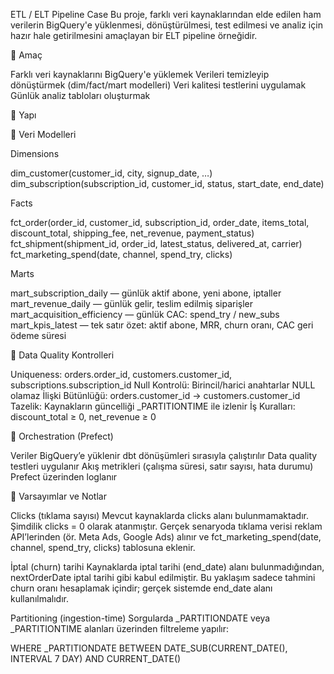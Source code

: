 ETL / ELT Pipeline Case
Bu proje, farklı veri kaynaklarından elde edilen ham verilerin BigQuery'e yüklenmesi, dönüştürülmesi, test edilmesi ve analiz için hazır hale getirilmesini amaçlayan bir ELT pipeline örneğidir.

🎯 Amaç

Farklı veri kaynaklarını BigQuery'e yüklemek
Verileri temizleyip dönüştürmek (dim/fact/mart modelleri)
Veri kalitesi testlerini uygulamak
Günlük analiz tabloları oluşturmak

📂 Yapı

🧱 Veri Modelleri

Dimensions

dim_customer(customer_id, city, signup_date, …)
dim_subscription(subscription_id, customer_id, status, start_date, end_date)

Facts

fct_order(order_id, customer_id, subscription_id, order_date, items_total, discount_total, shipping_fee, net_revenue, payment_status)
fct_shipment(shipment_id, order_id, latest_status, delivered_at, carrier)
fct_marketing_spend(date, channel, spend_try, clicks)

Marts

mart_subscription_daily — günlük aktif abone, yeni abone, iptaller
mart_revenue_daily — günlük gelir, teslim edilmiş siparişler
mart_acquisition_efficiency — günlük CAC: spend_try / new_subs
mart_kpis_latest — tek satır özet: aktif abone, MRR, churn oranı, CAC geri ödeme süresi

🧪 Data Quality Kontrolleri

Uniqueness: orders.order_id, customers.customer_id, subscriptions.subscription_id
Null Kontrolü: Birincil/harici anahtarlar NULL olamaz
İlişki Bütünlüğü: orders.customer_id → customers.customer_id
Tazelik: Kaynakların güncelliği _PARTITIONTIME ile izlenir
İş Kuralları: discount_total ≥ 0, net_revenue ≥ 0

🔁 Orchestration (Prefect)

Veriler BigQuery’e yüklenir
dbt dönüşümleri sırasıyla çalıştırılır
Data quality testleri uygulanır
Akış metrikleri (çalışma süresi, satır sayısı, hata durumu) Prefect üzerinden loglanır

🧩 Varsayımlar ve Notlar

Clicks (tıklama sayısı)
Mevcut kaynaklarda clicks alanı bulunmamaktadır.
Şimdilik clicks = 0 olarak atanmıştır.
Gerçek senaryoda tıklama verisi reklam API’lerinden (ör. Meta Ads, Google Ads) alınır ve fct_marketing_spend(date, channel, spend_try, clicks) tablosuna eklenir.

İptal (churn) tarihi
Kaynaklarda iptal tarihi (end_date) alanı bulunmadığından,
nextOrderDate iptal tarihi gibi kabul edilmiştir.
Bu yaklaşım sadece tahmini churn oranı hesaplamak içindir; gerçek sistemde end_date alanı kullanılmalıdır.

Partitioning (ingestion-time)
Sorgularda _PARTITIONDATE veya _PARTITIONTIME alanları üzerinden filtreleme yapılır:

WHERE _PARTITIONDATE BETWEEN DATE_SUB(CURRENT_DATE(), INTERVAL 7 DAY) AND CURRENT_DATE()
